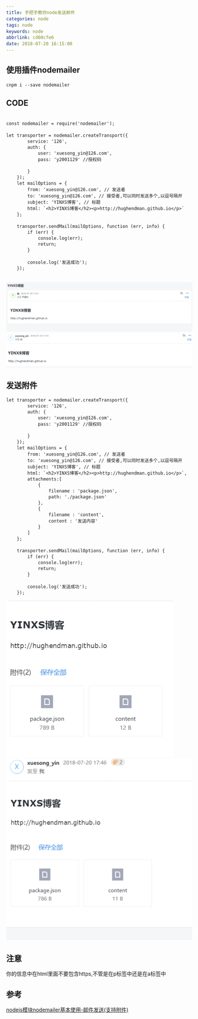 ```yaml
---
title: 手把手教你node发送邮件
categories: node
tags: node
keywords: node
abbrlink: cd60cfe6
date: 2018-07-20 16:15:00
---
```


## 使用插件nodemailer

```
cnpm i --save nodemailer

```

## CODE

```

const nodemailer = require('nodemailer');

let transporter = nodemailer.createTransport({
        service: '126',
        auth: {
            user: 'xuesong_yin@126.com',
            pass: 'y2001129' //授权码

        }
    });
    let mailOptions = {
        from: 'xuesong_yin@126.com', // 发送者
        to: 'xuesong_yin@126.com', // 接受者,可以同时发送多个,以逗号隔开
        subject: 'YINXS博客', // 标题
        html: `<h2>YINXS博客</h2><p>http://hughendman.github.io</p>`
    };

    transporter.sendMail(mailOptions, function (err, info) {
        if (err) {
            console.log(err);
            return;
        }

        console.log('发送成功');
    });


```
![](https://raw.githubusercontent.com/Hughendman/picture/master/mail/1.png)
![](https://raw.githubusercontent.com/Hughendman/picture/master/mail/2.png)

## 发送附件

```
let transporter = nodemailer.createTransport({
        service: '126',
        auth: {
            user: 'xuesong_yin@126.com',
            pass: 'y2001129' //授权码

        }
    });
    let mailOptions = {
        from: 'xuesong_yin@126.com', // 发送者
        to: 'xuesong_yin@126.com', // 接受者,可以同时发送多个,以逗号隔开
        subject: 'YINXS博客', // 标题
        html: `<h2>YINXS博客</h2><p>http://hughendman.github.io</p>`,
        attachments:[
            {
                filename : 'package.json',
                path: './package.json'
            },
            {
                filename : 'content',
                content : '发送内容'
            }
        ]
    };

    transporter.sendMail(mailOptions, function (err, info) {
        if (err) {
            console.log(err);
            return;
        }

        console.log('发送成功');
    });

```
![](https://raw.githubusercontent.com/Hughendman/picture/master/mail/3.png)
![](https://raw.githubusercontent.com/Hughendman/picture/master/mail/4.png)
## 注意

你的信息中在html里面不要包含https,不管是在p标签中还是在a标签中

## 参考

[nodejs模块nodemailer基本使用-邮件发送(支持附件)](https://blog.csdn.net/zzwwjjdj1/article/details/51878392)